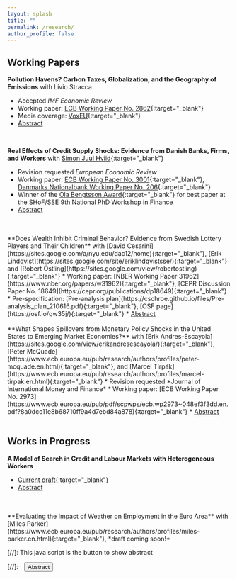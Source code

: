 ```yaml
---
layout: splash
title: ""
permalink: /research/
author_profile: false
---
```

## Working Papers
**Pollution Havens? Carbon Taxes, Globalization, and the Geography of Emissions** with Livio Stracca 
* Accepted *IMF Economic Review*
* Working paper: [ECB Working Paper No. 2862](https://www.ecb.europa.eu/pub/pdf/scpwps/ecb.wp2862~47f293b3f5.en.pdf){:target="_blank"}
* Media coverage: [VoxEU](https://cepr.org/voxeu/columns/carbon-leakage-additional-argument-international-cooperation-climate-policies){:target="_blank"}
* <a href="#/" onclick="visib('abstract_carbontaxes')">Abstract</a>
<div id="abstract_carbontaxes" style="display: none; text-align: justify; line-height: 100%" ><small>
This paper examines the impact of national carbon taxes on CO2 emissions. To achieve this, we conduct local projections on a cross-country panel dataset, aligning measures of carbon dioxide emissions with data on the introduction of carbon taxes and their associated prices. Importantly, we consider both territorial emissions — those emitted within a country's borders — and consumption emissions — those emitted globally to satisfy domestic demand. We find that carbon taxes reduce territorial emissions over time but have no significant effect on consumption emissions. Our estimates are robust to propensity-score weighting adjustments, controlling for the role of other environmental policies, and are primarily driven by countries that are more open to trade. In contrast, we find that variation in carbon prices from the European Union's Emissions Trading System (ETS) have a negative impact on both territorial and consumption emissions. Overall, our findings underscore the limitations of national carbon pricing schemes and emphasize the importance of international cooperation in reducing global emissions.</small></div>
<br/>

**Real Effects of Credit Supply Shocks: Evidence from Danish Banks, Firms, and Workers** with [Simon Juul Hviid](https://sites.google.com/view/sjhviid/home){:target="_blank"}
* Revision requested *European Economic Review*
* Working paper: [ECB Working Paper No. 3001](https://www.ecb.europa.eu/pub/pdf/scpwps/ecb.wp3001~2650b4b003.en.pdf?10f15586e9ccf06b6ad71338f95814a6){:target="_blank"}, [Danmarks Nationalbank Working Paper No. 206](https://www.nationalbanken.dk/en/news-and-knowledge/publications-and-speeches/working-paper/2024/real-effects-of-credit-supply-shocks-evidence-from-danish-banks-firms-and-workers){:target="_blank"}
* Winner of the [Ola Bengtsson Award](https://www.hhs.se/en/houseoffinance/outreach/news--press/news/2020/ola-bengtsson-award-for-best-finance-phd-paper/){:target="_blank"} for best paper at the SHoF/SSE 9th National PhD Workshop in Finance
* <a href="#/" onclick="visib('abstract_firmcredit')">Abstract</a>
<div id="abstract_firmcredit" style="display: none; text-align: justify; line-height: 100%" ><small>
Contractions in credit supply can lead firms to reduce their level of employment, yet little is known about how these shocks affect the composition of firms’ employees and outcomes at the worker level. This paper investigates how bank distress affects credit provision and its effects on employment beyond firm-level aggregates. To do so, we use a novel dataset built from administrative and tax records linking all banks, firms, and workers in Denmark. We show that banks that were particularly exposed to the 2008-09 financial crisis cut lending to firms, and firms were unable to fully compensate with financing from alternate sources. The decrease in credit supply led to a drop in firm-level employment, with effects concentrated among firms with low pre-crisis liquidity, and on employment of low-educated and non-managerial workers. At the worker level, we find that positive effects on unemployment were driven by effects on low-educated, non-managerial and short-tenured workers. Our estimates suggest that cuts in bank lending can account for at least 5% of the fall in employment of low-educated workers in our sample, and are an important factor behind heterogeneous employment dynamics in times of contractionary credit.</small></div>
<br/><br/>
**Does Wealth Inhibit Criminal Behavior? Evidence from Swedish Lottery Players and Their Children** with [David Cesarini](https://sites.google.com/a/nyu.edu/dac12/home){:target="_blank"}, [Erik Lindqvist](https://sites.google.com/site/eriklindqvistsse/){:target="_blank"} and [Robert Östling](https://sites.google.com/view/robertostling){:target="_blank"}
* Working paper: [NBER Working Paper 31962](https://www.nber.org/papers/w31962){:target="_blank"}, [CEPR Discussion Paper No. 18649](https://cepr.org/publications/dp18649){:target="_blank"}
* Pre-specification: [Pre-analysis plan](https://cschroe.github.io/files/Pre-analysis_plan_210616.pdf){:target="_blank"}, [OSF page](https://osf.io/gw35j/){:target="_blank"}
* <a href="#/" onclick="visib('abstract_crime')">Abstract</a>
<div id="abstract_crime" style="display: none; text-align: justify; line-height: 100%" ><small>
There is a well-established negative gradient between economic status and crime, but its underlying causal mechanisms are not well understood. We use data on four Swedish lotteries matched to data on criminal convictions to gauge the causal effect of financial windfalls on player's own crime and their children's delinquency. We estimate a positive but statistically insignificant effect of lottery wealth on players' own conviction risk. Our estimates allow us to rule out effects one fifth as large as the cross-sectional gradient between income and crime. We also estimate a less precise null effect of parental lottery wealth on child delinquency.</small></div>
<br/><br/>
**What Shapes Spillovers from Monetary Policy Shocks in the United States to Emerging Market Economies?** with [Erik Andres-Escayola](https://sites.google.com/view/erikandresescayola/){:target="_blank"}, [Peter McQuade](https://www.ecb.europa.eu/pub/research/authors/profiles/peter-mcquade.en.html){:target="_blank"}, and [Marcel Tirpák](https://www.ecb.europa.eu/pub/research/authors/profiles/marcel-tirpak.en.html){:target="_blank"}
* Revision requested *Journal of International Money and Finance*
* Working paper: [ECB Working Paper No. 2973](https://www.ecb.europa.eu/pub/pdf/scpwps/ecb.wp2973~048ef3f3dd.en.pdf?8a0dcc11e8b68710ff9a4d7ebd84a878){:target="_blank"}
* <a href="#/" onclick="visib('abstract_emes')">Abstract</a>
<div id="abstract_emes" style="display: none; text-align: justify; line-height: 100%" ><small>
Monetary policy decisions by the Federal Reserve System in the US are widely recognised to have spillover effects on the rest of the world. In this paper, we focus on the asymmetric effects of US monetary policy shocks on macro-financial outcomes in emerging market economies (EMEs). We shed light on how domestic factors shape external monetary policy spillover effects using indicators on the macro-financial vulnerabilities and monetary policy stances of EMEs. We find that a surprise tightening of monetary policy in the US leads to an immediate tightening of financial conditions which leads to a decline in activity and prices in EMEs over one year. Importantly, these effects are amplified in periods of high vulnerabilities and attenuated when EMEs follow a prudent monetary policy stance. Our findings help explain the greater resilience of many EMEs to the Fed's post-COVID-19 tightening cycle, and highlight the benefits of the broad improvements of monetary policy frameworks in these countries.</small></div>
<br/><br/>

## Works in Progress
**A Model of Search in Credit and Labour Markets with Heterogeneous Workers**
* [Current draft](https://cschroe.github.io/files/schroeder_bank_labour_search.pdf){:target="_blank"}
* <a href="#/" onclick="visib('abstract_search')">Abstract</a>
<div id="abstract_search" style="display: none; text-align: justify; line-height: 100%" ><small>
How do frictions in credit markets affect firms' choices over which workers to hire?  To study this question, I build a search and matching model of credit and labour markets with heterogeneous labour.  Firms first search for a bank to cover the costs of posting a vacancy.  Firms that secure financing then search for workers of varying skill in the labour market.  Upon meeting a worker the firm faces a trade-off: hire that worker in the present period and produce output, or wait for a potentially higher skilled worker to come along.  Firms' optimal behaviour is determined by tightness in the labour market, itself determined by frictions in both credit and labour markets.  Greater credit market frictions drive labour market tightness down, leading firms to seek higher skilled workers.</small></div>
<br/><br/>
**Evaluating the Impact of Weather on Employment in the Euro Area** with [Miles Parker](https://www.ecb.europa.eu/pub/research/authors/profiles/miles-parker.en.html){:target="_blank"}, *draft coming soon!*

<!-- "*Inflation in Emerging Market Economies: Domestic and Global Drivers Through the Lens of the Phillips Curve*" with Larry Cui and Marcel Tirpák
<br/><br/> -->


[//]: This java script is the button to show abstract
 <script>
  function visib(id) {
   var x = document.getElementById(id);
   if (x.style.display === "block") {
     x.style.display = "none";
   } else {
     x.style.display = "block";
   }
 }
 </script>

 [//]:&emsp;<button onclick="visib('polariz')" class="btn btn--inverse btn--small">Abstract</button>